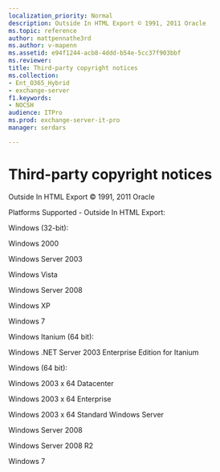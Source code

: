 ```yaml
---
localization_priority: Normal
description: Outside In HTML Export © 1991, 2011 Oracle
ms.topic: reference
author: mattpennathe3rd
ms.author: v-mapenn
ms.assetid: e94f1244-acb8-4ddd-b54e-5cc37f903bbf
ms.reviewer: 
title: Third-party copyright notices
ms.collection:
- Ent_O365_Hybrid
- exchange-server
f1.keywords:
- NOCSH
audience: ITPro
ms.prod: exchange-server-it-pro
manager: serdars

---
```


# Third-party copyright notices

Outside In HTML Export © 1991, 2011 Oracle

Platforms Supported - Outside In HTML Export:

Windows (32-bit):

Windows 2000

Windows Server 2003

Windows Vista

Windows Server 2008

Windows XP

Windows 7

Windows Itanium (64 bit):

Windows .NET Server 2003 Enterprise Edition for Itanium

Windows (64 bit):

Windows 2003 x 64 Datacenter

Windows 2003 x 64 Enterprise

Windows 2003 x 64 Standard Windows Server

Windows Server 2008

Windows Server 2008 R2

Windows 7
